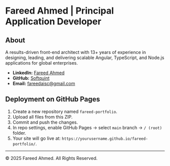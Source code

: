 # Fareed Ahmed | Principal Application Developer

## About
A results-driven front-end architect with 13+ years of experience in designing, leading, and delivering scalable Angular, TypeScript, and Node.js applications for global enterprises.

- **LinkedIn:** [Fareed Ahmed](https://www.linkedin.com/in/fareed-ahmed-frontend/)
- **GitHub:** [Softquint](https://github.com/Softquint)
- **Email:** fareedaisc@gmail.com

## Deployment on GitHub Pages
1. Create a new repository named `fareed-portfolio`.
2. Upload all files from this ZIP.
3. Commit and push the changes.
4. In repo settings, enable GitHub Pages → select `main` branch → `/ (root)` folder.
5. Your site will go live at: `https://yourusername.github.io/fareed-portfolio/`.

---
© 2025 Fareed Ahmed. All Rights Reserved.
